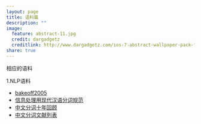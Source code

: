 ```yaml
---
layout: page
title: 语料篇 
description: ""
image:
  feature: abstract-11.jpg
  credit: dargadgetz
  creditlink: http://www.dargadgetz.com/ios-7-abstract-wallpaper-pack-for-iphone-5-and-ipod-touch-retina/
share: true
---
```


相应的语料


1.NLP语料

- [bakeoff2005](http://sighan.cs.uchicago.edu/bakeoff2005/)
- [信息处理用现代汉语分词规范](http://www.docin.com/p-1012629336.html)
- [中文分词十年回顾](http://ccl.pku.edu.cn/alcourse/nlp/LectureNotes/Chinese%20Word%20Segmentation%20A%20Decade%20Review(Huang%20Changning).pdf)
- [中文分词文献列表](http://zhangkaixu.github.io/bibpage/cws.html)
